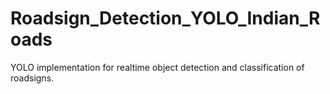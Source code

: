 # Roadsign_Detection_YOLO_Indian_Roads
YOLO implementation for realtime object detection and classification of roadsigns.
